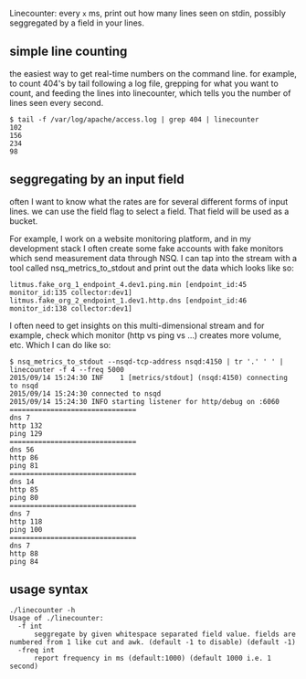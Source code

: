 Linecounter: every `x` ms, print out how many lines seen on stdin, possibly seggregated by a field in your lines.


## simple line counting

the easiest way to get real-time numbers on the command line.
for example, to count 404's by tail following a log file, grepping for what you want to count, and feeding the lines into linecounter,
which tells you the number of lines seen every second.

```
$ tail -f /var/log/apache/access.log | grep 404 | linecounter
102
156
234
98
```

## seggregating by an input field

often I want to know what the rates are for several different forms of input lines.
we can use the field flag to select a field.  That field will be used as a bucket.

For example,
I work on a website monitoring platform, and in my development stack I often create some fake accounts with fake monitors which send measurement data through NSQ.
I can tap into the stream with a tool called nsq_metrics_to_stdout and print out the data which looks like so:
```
litmus.fake_org_1_endpoint_4.dev1.ping.min [endpoint_id:45 monitor_id:135 collector:dev1]
litmus.fake_org_2_endpoint_1.dev1.http.dns [endpoint_id:46 monitor_id:138 collector:dev1]
```

I often need to get insights on this multi-dimensional stream and for example, check which monitor (http vs ping vs ...) creates more volume, etc.
Which I can do like so:
```
$ nsq_metrics_to_stdout --nsqd-tcp-address nsqd:4150 | tr '.' ' ' | linecounter -f 4 --freq 5000
2015/09/14 15:24:30 INF    1 [metrics/stdout] (nsqd:4150) connecting to nsqd
2015/09/14 15:24:30 connected to nsqd
2015/09/14 15:24:30 INFO starting listener for http/debug on :6060
===============================
dns 7
http 132
ping 129
===============================
dns 56
http 86
ping 81
===============================
dns 14
http 85
ping 80
===============================
dns 7
http 118
ping 100
===============================
dns 7
http 88
ping 84
```

## usage syntax
```
./linecounter -h
Usage of ./linecounter:
  -f int
      seggregate by given whitespace separated field value. fields are numbered from 1 like cut and awk. (default -1 to disable) (default -1)
  -freq int
      report frequency in ms (default:1000) (default 1000 i.e. 1 second)
```

